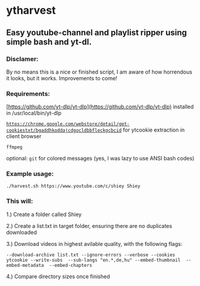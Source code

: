 # ytharvest

## Easy youtube-channel and playlist ripper using simple bash and yt-dl.

### Disclamer: 

By no means this is a nice or finished script, I am aware of how horrendous it looks, but it works. Improvements to come! 

### Requirements: 

[https://github.com/yt-dlp/yt-dlp](https://github.com/yt-dlp/yt-dlp) installed in /usr/local/bin/yt-dlp

[```https://chrome.google.com/webstore/detail/get-cookiestxt/bgaddhkoddajcdgocldbbfleckgcbcid```](https://chrome.google.com/webstore/detail/get-cookiestxt/bgaddhkoddajcdgocldbbfleckgcbcid) for ytcookie extraction in client browser

```ffmpeg```

optional: ```git``` for colored messages (yes, I was lazy to use ANSI bash codes) 
### Example usage:

```./harvest.sh https://www.youtube.com/c/shiey Shiey```

### This will:
1.) Create a folder called Shiey

2.) Create a list.txt in target folder, ensuring there are no duplicates downloaded

3.) Download videos in highest avilable quality, with the following flags:

```--download-archive list.txt --ignore-errors --verbose --cookies ytcookie --write-subs  --sub-langs "en.*,de,hu" --embed-thumbnail  --embed-metadata  --embed-chapters```

4.) Compare directory sizes once finished
